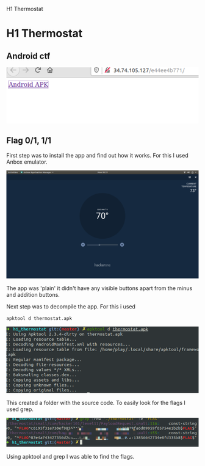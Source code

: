 H1 Thermostat

# H1 Thermostat
## Android ctf
![apk](./_resources/4a1cd8cab35d47d4a7070215fc4e88af.png)

## Flag 0/1, 1/1
First step was to install the app and find out how it works. For this I used Anbox emulator.



![appscreen.png](./_resources/1319b9aeb6af4f87bdc6a53cb3e5f6a7.png)

The app was 'plain' it didn't have any visible buttons apart from the minus and addition buttons.

Next step was to decompile the app. For this i used 
```
apktool d thermostat.apk
```


![decompile.png](./_resources/5355d2624e864053bd85be45145e3c0c.png)

This created a folder with the source code.
To easily look for the flags I used grep.


![flags.png](./_resources/97eaea3e5ef74a2bbe09e42da11797ee.png)




Using apktool and grep I was able to find the flags.


